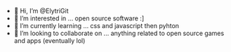 - 👋 Hi, I’m @ElytriGit
- 👀 I’m interested in ... open source software :]
- 🌱 I’m currently learning ... css and javascript then pyhton
- 💞️ I’m looking to collaborate on ... anything related to open source games and apps (eventually lol)
  

<!---
ElytriGit/ElytriGit is a ✨ special ✨ repository because its `README.md` (this file) appears on your GitHub profile.
You can click the Preview link to take a look at your changes.
--->
